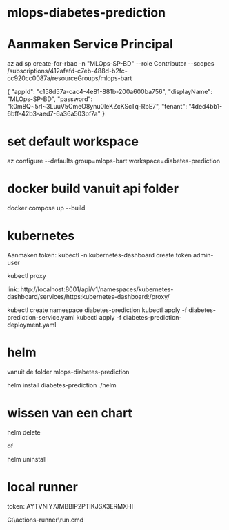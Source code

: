 # mlops-diabetes-prediction
# Aanmaken Service Principal
az ad sp create-for-rbac -n "MLOps-SP-BD" --role Contributor --scopes /subscriptions/412afafd-c7eb-488d-b2fc-cc920cc0087a/resourceGroups/mlops-bart

{
  "appId": "c158d57a-cac4-4e81-881b-200a600ba756",
  "displayName": "MLOps-SP-BD",
  "password": "k0m8Q~5rI~3LuuV5CmeO8ynu0leKZcKScTq-RbE7",
  "tenant": "4ded4bb1-6bff-42b3-aed7-6a36a503bf7a"
}

# set default workspace
az configure --defaults group=mlops-bart workspace=diabetes-prediction

# docker build vanuit api folder
docker compose up --build


# kubernetes
Aanmaken token: kubectl -n kubernetes-dashboard create token admin-user

kubectl proxy

link:
http://localhost:8001/api/v1/namespaces/kubernetes-dashboard/services/https:kubernetes-dashboard:/proxy/


kubectl create namespace diabetes-prediction
kubectl apply -f diabetes-prediction-service.yaml
kubectl apply -f diabetes-prediction-deployment.yaml

# helm

vanuit de folder mlops-diabetes-prediction

helm install diabetes-prediction ./helm

# wissen van een chart
helm delete <chart-name>

of

helm uninstall <chart-name>

# local runner
token: 
AYTVNIY7JMBBIP2PTIKJSX3ERMXHI

C:\actions-runner\run.cmd